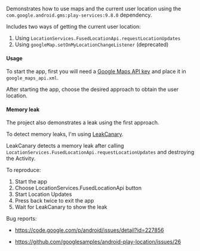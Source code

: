 Demonstrates how to use maps and the current user location using the `com.google.android.gms:play-services:9.8.0` dependency.

Includes two ways of getting the current user location:

1. Using `LocationServices.FusedLocationApi.requestLocationUpdates`
2. Using `googleMap.setOnMyLocationChangeListener` (deprecated)

#### Usage ####

To start the app, first you will need a [Google Maps API key](https://developers.google.com/maps/documentation/android-api/start?hl=en#step_4_get_a_google_maps_api_key)  and place it in `google_maps_api.xml`.

After starting the app, choose the desired approach to obtain the user location.

#### Memory leak ####

The project also demonstrates a leak using the first approach. 

To detect memory leaks, I'm using [LeakCanary](https://github.com/square/leakcanary).

LeakCanary detects a memory leak after calling `LocationServices.FusedLocationApi.requestLocationUpdates` and destroying the Activity.

To reproduce:

1. Start the app
2. Choose LocationServices.FusedLocationApi button
3. Start Location Updates
4. Press back twice to exit the app
5. Wait for LeakCanary to show the leak

Bug reports:

* https://code.google.com/p/android/issues/detail?id=227856

* https://github.com/googlesamples/android-play-location/issues/26
